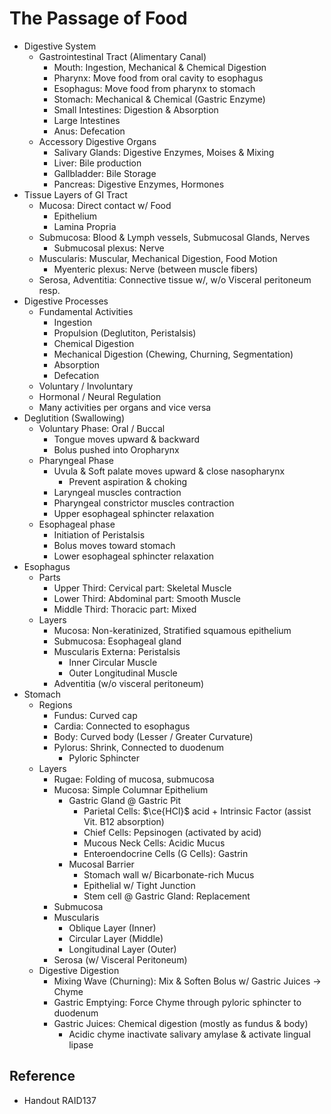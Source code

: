 # The Passage of Food

* Digestive System
  * Gastrointestinal Tract (Alimentary Canal)
    * Mouth: Ingestion, Mechanical & Chemical Digestion
    * Pharynx: Move food from oral cavity to esophagus
    * Esophagus: Move food from pharynx to stomach
    * Stomach: Mechanical & Chemical (Gastric Enzyme)
    * Small Intestines: Digestion & Absorption
    * Large Intestines
    * Anus: Defecation
  * Accessory Digestive Organs
    * Salivary Glands: Digestive Enzymes, Moises & Mixing
    * Liver: Bile production
    * Gallbladder: Bile Storage
    * Pancreas: Digestive Enzymes, Hormones
* Tissue Layers of GI Tract
  * Mucosa: Direct contact w/ Food
    * Epithelium
    * Lamina Propria
  * Submucosa: Blood & Lymph vessels, Submucosal Glands, Nerves
    * Submucosal plexus: Nerve
  * Muscularis: Muscular, Mechanical Digestion, Food Motion
    * Myenteric plexus: Nerve (between muscle fibers)
  * Serosa, Adventitia: Connective tissue w/, w/o Visceral peritoneum resp.
* Digestive Processes
  * Fundamental Activities
    * Ingestion
    * Propulsion (Deglutiton, Peristalsis)
    * Chemical Digestion
    * Mechanical Digestion (Chewing, Churning, Segmentation)
    * Absorption
    * Defecation
  * Voluntary / Involuntary
  * Hormonal / Neural Regulation
  * Many activities per organs and vice versa
* Deglutition (Swallowing)
  * Voluntary Phase: Oral / Buccal
    * Tongue moves upward & backward
    * Bolus pushed into Oropharynx
  * Pharyngeal Phase
    * Uvula & Soft palate moves upward & close nasopharynx
      * Prevent aspiration & choking
    * Laryngeal muscles contraction
    * Pharyngeal constrictor muscles contraction
    * Upper esophageal sphincter relaxation
  * Esophageal phase
    * Initiation of Peristalsis
    * Bolus moves toward stomach
    * Lower esophageal sphincter relaxation
* Esophagus
  * Parts
    * Upper Third: Cervical part: Skeletal Muscle
    * Lower Third: Abdominal part: Smooth Muscle
    * Middle Third: Thoracic part: Mixed
  * Layers
    * Mucosa: Non-keratinized, Stratified squamous epithelium
    * Submucosa: Esophageal gland
    * Muscularis Externa: Peristalsis
      * Inner Circular Muscle
      * Outer Longitudinal Muscle
    * Adventitia (w/o visceral peritoneum)
* Stomach
  * Regions
    * Fundus: Curved cap
    * Cardia: Connected to esophagus
    * Body: Curved body (Lesser / Greater Curvature)
    * Pylorus: Shrink, Connected to duodenum
      * Pyloric Sphincter
  * Layers
    * Rugae: Folding of mucosa, submucosa
    * Mucosa: Simple Columnar Epithelium
      * Gastric Gland @ Gastric Pit
        * Parietal Cells: $\ce{HCl}$ acid + Intrinsic Factor (assist Vit. B12 absorption)
        * Chief Cells: Pepsinogen (activated by acid)
        * Mucous Neck Cells: Acidic Mucus
        * Enteroendocrine Cells (G Cells): Gastrin
      * Mucosal Barrier
        * Stomach wall w/ Bicarbonate-rich Mucus
        * Epithelial w/ Tight Junction
        * Stem cell @ Gastric Gland: Replacement
    * Submucosa
    * Muscularis
      * Oblique Layer (Inner)
      * Circular Layer (Middle)
      * Longitudinal Layer (Outer)
    * Serosa (w/ Visceral Peritoneum)
  * Digestive Digestion
    * Mixing Wave (Churning): Mix & Soften Bolus w/ Gastric Juices → Chyme
    * Gastric Emptying: Force Chyme through pyloric sphincter to duodenum
    * Gastric Juices: Chemical digestion (mostly as fundus & body)
      * Acidic chyme inactivate salivary amylase & activate lingual lipase

## Reference

* Handout RAID137

